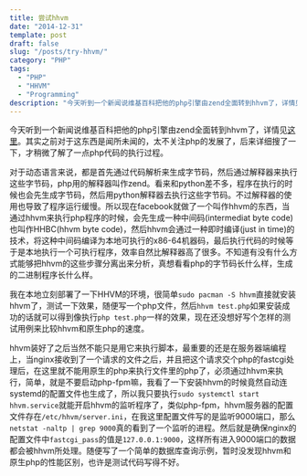 ```yaml
---
title: 尝试hhvm
date: "2014-12-31"
template: post
draft: false
slug: "/posts/try-hhvm/"
category: "PHP"
tags:
  - "PHP"
  - "HHVM"
  - "Programming"
description: "今天听到一个新闻说维基百科把他的php引擎由zend全面转到hhvm了，详情见..."
---
```


今天听到一个新闻说维基百科把他的php引擎由zend全面转到hhvm了，详情见[这里](https://www.mediawiki.org/wiki/HHVM)。其实之前对于这东西是闻所未闻的，太不关注php的发展了，后来详细搜了一下，才稍微了解了一点php代码的执行过程。

对于动态语言来说，都是首先通过代码解析来生成字节码，然后通过解释器来执行这些字节码，php用的解释器叫作zend。看来和python差不多，程序在执行的时候也会先生成字节码，然后用python解释器去执行这些字节码。不过解释器的使用也导致了程序运行缓慢。所以现在facebook就做了一个叫作hhvm的东西，当通过hhvm来执行php程序的时候，会先生成一种中间码(intermediat byte code)也叫作HHBC(hhvm byte code)，然后hhvm会通过一种即时编译(just in time)的技术，将这种中间码编译为本地可执行的x86-64机器码，最后执行代码的时候等于是本地执行一个可执行程序，效率自然比解释器高了很多。不知道有没有什么方式能够把hhvm的这些步骤分离出来分析，真想看看php的字节码长什么样，生成的二进制程序长什么样。

我在本地立刻部署了一下HHVM的环境，很简单`sudo pacman -S hhvm`直接就安装hhvm了，测试一下效果，随便写一个php文件，然后`hhvm test.php`如果安装成功的话就可以得到像执行`php test.php`一样的效果，现在还没想好写个怎样的测试用例来比较hhvm和原生php的速度。

hhvm装好了之后当然不能只是用它来执行脚本，最重要的还是在服务器端编程上，当nginx接收到了一个请求的文件之后，并且把这个请求交个php的fastcgi处理后，在这里就不能用原生的php来执行文件里的php了，必须通过hhvm来执行，简单，就是不要启动php-fpm嘛，我看了一下安装hhvm的时候竟然自动连systemd的配置文件也生成了，所以我只要执行`sudo systemctl start hhvm.service`就能开启hhvm的监听程序了，类似php-fpm，hhvm服务器的配置文件存在`/etc/hhvm/server.ini`，在我这里配置文件写的是监听9000端口，那么`netstat -naltp | grep 9000`真的看到了一个监听的进程。然后就是确保nginx的配置文件中`fastcgi_pass`的值是`127.0.0.1:9000`，这样所有进入9000端口的数据都会被hhvm所处理。随便写了一个简单的数据库查询示例，暂时没发现hhvm和原生php的性能区别，也许是测试代码写得不好。
